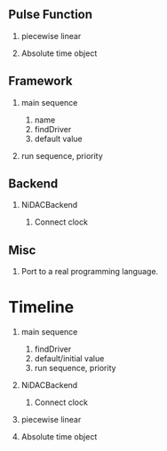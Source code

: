 ## Pulse Function
1. piecewise linear

2. Absolute time object

## Framework
1. main sequence

    1. name
    2. findDriver
    3. default value

3. run sequence, priority

## Backend
1. NiDACBackend

    1. Connect clock

## Misc
1. Port to a real programming language.


# Timeline
1. main sequence

    1. findDriver
    2. default/initial value
    3. run sequence, priority

2. NiDACBackend

    1. Connect clock

3. piecewise linear

4. Absolute time object
